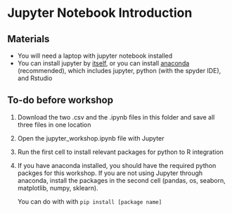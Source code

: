 # Jupyter Notebook Introduction

## Materials
* You will need a laptop with jupyter notebook installed
* You can install jupyter by [itself](https://jupyter.org/install), or you can install [anaconda](https://www.anaconda.com/distribution/) (recommended), which includes jupyter, python (with the spyder IDE), and Rstudio

## To-do before workshop
1. Download the two .csv and the .ipynb files in this folder and save all three files in one location
2. Open the jupyter_workshop.ipynb file with Jupyter
3. Run the first cell to install relevant packages for python to R integration
4. If you have anaconda installed, you should have the required python packges for this workshop. If you are not using Jupyter through anaconda, install the packages in the second cell (pandas, os, seaborn, matplotlib, numpy, sklearn).

    You can do with with `pip install [package name]`



